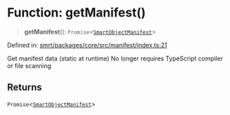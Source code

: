 # Function: getManifest()

> **getManifest**(): `Promise`\<[`SmartObjectManifest`](../interfaces/SmartObjectManifest.md)\>

Defined in: [smrt/packages/core/src/manifest/index.ts:21](https://github.com/happyvertical/smrt/blob/71a16025d52b026725fd522a392015e67e1d6489/packages/core/src/manifest/index.ts#L21)

Get manifest data (static at runtime)
No longer requires TypeScript compiler or file scanning

## Returns

`Promise`\<[`SmartObjectManifest`](../interfaces/SmartObjectManifest.md)\>
